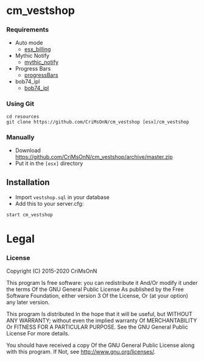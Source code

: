 # cm_vestshop

### Requirements
* Auto mode
  * [esx_billing](https://github.com/ESX-Org/esx_billing)
* Mythic Notify
  * [mythic_notify](https://github.com/FlawwsX/mythic_notify)
* Progress Bars
  * [progressBars](https://github.com/EthanPeacock/progressBars)
* bob74_ipl
  * [bob74_ipl](https://github.com/Bob74/bob74_ipl)
  
### Using Git
```
cd resources
git clone https://github.com/CriMsOnN/cm_vestshop [esx]/cm_vestshop
```

### Manually
- Download https://github.com/CriMsOnN/cm_vestshop/archive/master.zip
- Put it in the `[esx]` directory

## Installation
- Import `vestshop.sql` in your database
- Add this to your server.cfg:

```
start cm_vestshop

```

# Legal
### License

Copyright (C) 2015-2020 CriMsOnN

This program Is free software: you can redistribute it And/Or modify it under the terms Of the GNU General Public License As published by the Free Software Foundation, either version 3 Of the License, Or (at your option) any later version.

This program Is distributed In the hope that it will be useful, but WITHOUT ANY WARRANTY; without even the implied warranty Of MERCHANTABILITY Or FITNESS FOR A PARTICULAR PURPOSE. See the GNU General Public License For more details.

You should have received a copy Of the GNU General Public License along with this program. If Not, see http://www.gnu.org/licenses/.
